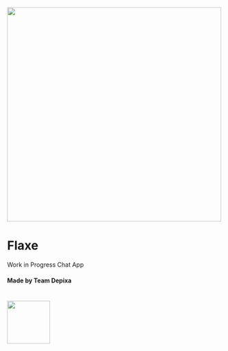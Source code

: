# <img src="https://cdn.discordapp.com/attachments/1012763941442699327/1012791409415290920/Flaxe_Banner.png" width="500"/>
# Flaxe
Work in Progress Chat App
#### Made by Team Depixa
# <img src="https://cdn.discordapp.com/attachments/783779679705366629/1012782507911020605/Depixa_Banner.png" width="100"/>